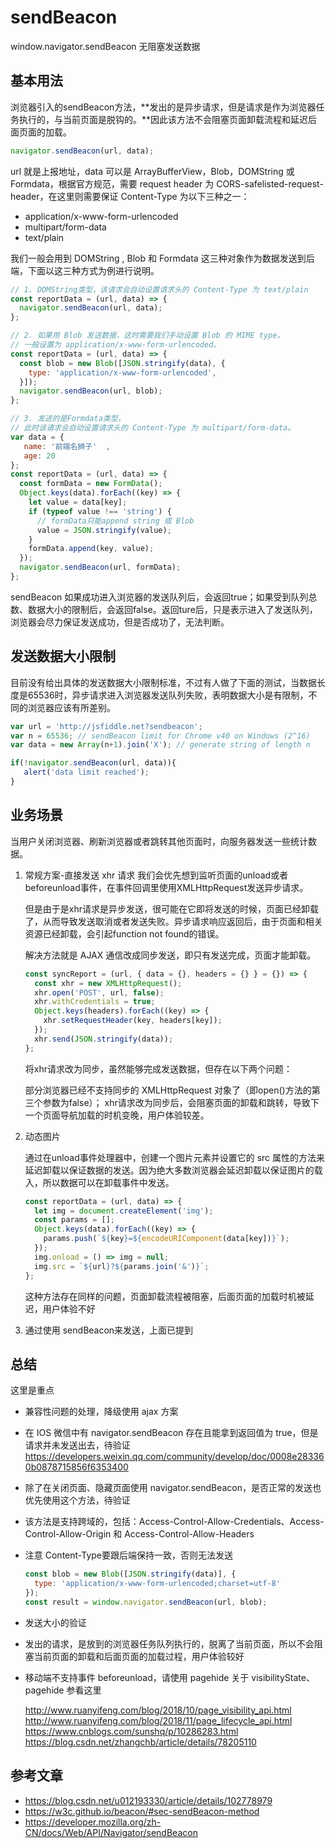 # sendBeacon

window.navigator.sendBeacon 无阻塞发送数据

## 基本用法

浏览器引入的sendBeacon方法，**发出的是异步请求，但是请求是作为浏览器任务执行的，与当前页面是脱钩的。**因此该方法不会阻塞页面卸载流程和延迟后面页面的加载。

```javascript
navigator.sendBeacon(url, data);
```

url 就是上报地址，data 可以是 ArrayBufferView，Blob，DOMString 或 Formdata，根据官方规范，需要 request header 为 CORS-safelisted-request-header，在这里则需要保证 Content-Type 为以下三种之一：

* application/x-www-form-urlencoded
* multipart/form-data
* text/plain

我们一般会用到 DOMString , Blob 和 Formdata 这三种对象作为数据发送到后端，下面以这三种方式为例进行说明。

```javascript
// 1. DOMString类型，该请求会自动设置请求头的 Content-Type 为 text/plain
const reportData = (url, data) => {
  navigator.sendBeacon(url, data);
};

// 2. 如果用 Blob 发送数据，这时需要我们手动设置 Blob 的 MIME type，
// 一般设置为 application/x-www-form-urlencoded。
const reportData = (url, data) => {
  const blob = new Blob([JSON.stringify(data), {
    type: 'application/x-www-form-urlencoded',
  }]);
  navigator.sendBeacon(url, blob);
};

// 3. 发送的是Formdata类型，
// 此时该请求会自动设置请求头的 Content-Type 为 multipart/form-data。
var data = {
   name: '前端名狮子'  ,
   age: 20
};
const reportData = (url, data) => {
  const formData = new FormData();
  Object.keys(data).forEach((key) => {
    let value = data[key];
    if (typeof value !== 'string') {
      // formData只能append string 或 Blob
      value = JSON.stringify(value);
    }
    formData.append(key, value);
  });
  navigator.sendBeacon(url, formData);
};
```

sendBeacon 如果成功进入浏览器的发送队列后，会返回true；如果受到队列总数、数据大小的限制后，会返回false。返回ture后，只是表示进入了发送队列，浏览器会尽力保证发送成功，但是否成功了，无法判断。

## 发送数据大小限制

目前没有给出具体的发送数据大小限制标准，不过有人做了下面的测试，当数据长度是65536时，异步请求进入浏览器发送队列失败，表明数据大小是有限制，不同的浏览器应该有所差别。

```javascript
var url = 'http://jsfiddle.net?sendbeacon';
var n = 65536; // sendBeacon limit for Chrome v40 on Windows (2^16)
var data = new Array(n+1).join('X'); // generate string of length n

if(!navigator.sendBeacon(url, data)){
   alert('data limit reached');
}
```

## 业务场景

当用户关闭浏览器、刷新浏览器或者跳转其他页面时，向服务器发送一些统计数据。

1. 常规方案-直接发送 xhr 请求
    我们会优先想到监听页面的unload或者beforeunload事件，在事件回调里使用XMLHttpRequest发送异步请求。

    但是由于是xhr请求是异步发送，很可能在它即将发送的时候，页面已经卸载了，从而导致发送取消或者发送失败。异步请求响应返回后，由于页面和相关资源已经卸载，会引起function not found的错误。

    解决方法就是 AJAX 通信改成同步发送，即只有发送完成，页面才能卸载。

    ```javascript
    const syncReport = (url, { data = {}, headers = {} } = {}) => {
      const xhr = new XMLHttpRequest();
      xhr.open('POST', url, false);
      xhr.withCredentials = true;
      Object.keys(headers).forEach((key) => {
        xhr.setRequestHeader(key, headers[key]);
      });
      xhr.send(JSON.stringify(data));
    };
    ```

    将xhr请求改为同步，虽然能够完成发送数据，但存在以下两个问题：

    部分浏览器已经不支持同步的 XMLHttpRequest 对象了（即open()方法的第三个参数为false）；
    xhr请求改为同步后，会阻塞页面的卸载和跳转，导致下一个页面导航加载的时机变晚，用户体验较差。

2. 动态图片

    通过在unload事件处理器中，创建一个图片元素并设置它的 src 属性的方法来延迟卸载以保证数据的发送。因为绝大多数浏览器会延迟卸载以保证图片的载入，所以数据可以在卸载事件中发送。

    ```javascript
    const reportData = (url, data) => {
      let img = document.createElement('img');
      const params = [];
      Object.keys(data).forEach((key) => {
        params.push(`${key}=${encodeURIComponent(data[key])}`);
      });
      img.onload = () => img = null;
      img.src = `${url}?${params.join('&')}`;
    };
    ```

    这种方法存在同样的问题，页面卸载流程被阻塞，后面页面的加载时机被延迟，用户体验不好

3. 通过使用 sendBeacon来发送，上面已提到

## 总结

这里是重点

* 兼容性问题的处理，降级使用 ajax 方案
* 在 IOS 微信中有 navigator.sendBeacon 存在且能拿到返回值为 true，但是请求并未发送出去，待验证
  <https://developers.weixin.qq.com/community/develop/doc/0008e283360b0878715856f6353400>
* 除了在关闭页面、隐藏页面使用 navigator.sendBeacon，是否正常的发送也优先使用这个方法，待验证
* 该方法是支持跨域的，包括：Access-Control-Allow-Credentials、Access-Control-Allow-Origin 和 Access-Control-Allow-Headers
* 注意 Content-Type要跟后端保持一致，否则无法发送

  ```javascript
  const blob = new Blob([JSON.stringify(data)], {
    type: 'application/x-www-form-urlencoded;charset=utf-8'
  });
  const result = window.navigator.sendBeacon(url, blob);
  ```

* 发送大小的验证
* 发出的请求，是放到的浏览器任务队列执行的，脱离了当前页面，所以不会阻塞当前页面的卸载和后面页面的加载过程，用户体验较好
* 移动端不支持事件 beforeunload，请使用 pagehide
  关于 visibilityState、pagehide 参看这里

  <http://www.ruanyifeng.com/blog/2018/10/page_visibility_api.html>
  <http://www.ruanyifeng.com/blog/2018/11/page_lifecycle_api.html>
  <https://www.cnblogs.com/sunshq/p/10286283.html>
  <https://blog.csdn.net/zhangchb/article/details/78205110>

## 参考文章

* <https://blog.csdn.net/u012193330/article/details/102778979>
* <https://w3c.github.io/beacon/#sec-sendBeacon-method>
* <https://developer.mozilla.org/zh-CN/docs/Web/API/Navigator/sendBeacon>
